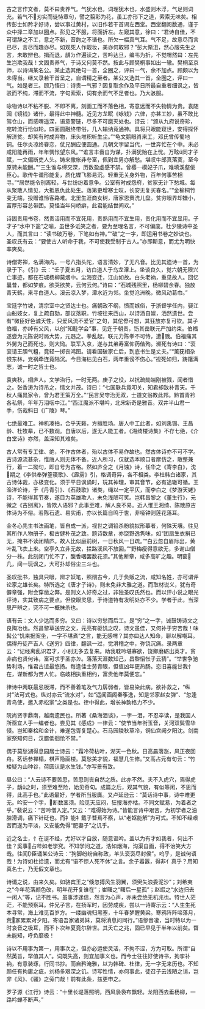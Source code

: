 <!-- { "loadSidebar": true } -->
古之言作文者，莫不曰贵养气。气犹水也，词理犹木也，水盛则木浮，气足则词充。若气不刃实而徒恃章句，譬之翦彩为花，虽工亦形下之道，索索无味矣。相传彭士如矜才好诗，尝以事过黄村，以旧作若干首谒左西堂。西堂翻阅数通，谨于众中择二章加以圈点。彭见之不服，将面折左。左窥其意，徐曰：“君诗自佳，不可谓辞之不工，意之不新，音韵之不谐也。所欠一幅真气耳。气不足，故意尽而言已尽，言尽而趣亦尽。如观死人作靓妆，美亦何取邪？”彭大惭沮，然心服先生之言，未敢辨也。揖而退，龋ㄉ作遍读之，苦吟达旦，编韦为折，不觉喟然曰：左先生岂欺我哉！文固贵养气，于诗又何莫不然。按此与顾樊桐事如出一辙。樊桐至京师，以诗谒某名公。某止选其绝句一首，全圈之，评曰一气，余不加点。顾颇以为未得当。继又录若干首呈之，自谓精之至者。某公又选其一首，全圈之，评曰一气。如是者三。顾乃悟曰：诗贵一气邪？因复取余作及平日所最自重者细讽之，皆驳而不纯，滞而不流，字句索索，词有余而气不足者也。乃大骇服。

咏物诗以不粘不脱、不即不离，刻画工而不落色相，寄意远而不失物情为贵。袁随园《镜钱》诸什，最得此中神髓。近见方龙眠《咏钱》六律，亦甚工妙，虽不敢比驾仓山，而感喟遥深，语意警链，尽多不可磨灭处也。诗云：“颁从九府说奇珍，宛转流行恰似轮。四面圆融终带俗，几人输纳竟通神。具将只眼能窥世，安得探怀解济贫。却笑有时成弃物，床头堆积听生尘。”“龟文鹅眼肖来工，邓氏曾传蜀地铜。任尔炎凉终眷恋，仗兄酬应便圆通。几朝文字留当代，一世奔忙在个中。未必咸阳能再雨，年年惆怅望东风。”“谁言丰啬自为谋，扑满犹贻在上忧。万眩ü同才子赋，一文偏断吏人头。铸来撒帐非夸富，佩到宜男亦解愁。堪叹牛郎真落寞，至今原骋未能酬。”“三生谁与缔交深，历数盈虚感不禁。曾樱┈模妃子爪，难填溪壑佞臣心。歌传牛谶形能复，质化蝶飞影易沉。轻重无关身外物，百年何事苦相寻。”“居然能令别离轻，与世纷纷着意争。公室有时成怨府，贫家无计下愁城。每从聚散人情见，大抵恩仇此处生。落第更增寒士叹，长安无复买春名。”“金榆桐竹变无端，投赠谁怜客路难。北里生涯商女树，唐家恩赉洗儿盘。贫穷眼界却嫌小，富厚形容总带团。莫怪当年何峤癖，此君能结世间欢。”

诗固贵用书卷，然贵活用而不宜死用，贵熟用而不宜生用，贵化用而不宜显用。子才子“水中下盐”之喻，虽世多诋笑之者，要为至理名言，不可偏废。杜少陵诗中圣人，而其言曰：“读书破万卷，下笔如有神。”“破”之一字，即运用书卷之妙诀也。圣叹氏有云：“要使古人听命于我，不可使我受制于古人。”亦即斯意，而尤为明快率爽矣。

诗僧寄禅，名满海内。一号八指头陀，语言清妙，了无凡音。比见其遗诗一首，为录于下。《引》云：“壬子夏五月，访白道人于乌龙潭上。坐谈良久，觉六朝无限兴亡事迹，都在石城杨柳莫烟中。尘海变迁，江山如故。白头老衲，重见故人。回忆曩昔，都如梦痕。欲哭欲笑，云何云何。”诗曰：“石城残照里，杨柳碧余春。独放青天鹤，来寻白道人。溪云凉入梦，潭水近为邻。坐觉沧洲晚，微风动葛巾。”

宝廷字竹坡，清宗室中之贤达士也。痛朝政不纲，愤而嫉俗，于浙督学任内，娶江山船妓女，复上疏自劾，部议落职。竹坡往来西山，以诗酒自娱，洒然遗世。尝有“微臣好色诚天性，只爱风流不爱官”之句，其佗傺可想，其狂放亦复可钦。其子伯福，亦绰有父风，以创“知耻学会”事，见迕于朝贵，饬其岳联元严加约束。伯福遂尝为元陈说时局大势，元韪之。拳乱起，联元力陈拳不可恃，遭戮。伯福痛其外舅为己而死也，则大恸。联军入京，遂与其弟寿富仰药偕殉。濒死有诗曰：“衮衮请王胆气粗，竟轻一掷丧鸿图。请看国破家亡后，到底书生是丈夫。”“薰莸相杂恨东林，党祸牵连竟陆沉。今日海枯见白石，两年重谤不伤心。”视死如归，踌躇满志，诚一时之哲士也。

袁爽秋，桐庐人。文学治行，一时无两。庚子之役，以抗疏劾端刚被戮，闻者惜之。张香涛为诗吊之，情文并茂。诗曰：“七国联兵竟叩关，知君却敌补青天。千秋人痛晁家令，曾为君王策万全。”“民言吴守治无双，士道文翁教此邦。黔首青衿各私祭，年年万泪咽中江。”“西江魔派不堪吟，北宋新奇是雅音。双井半山君一手，伤哉斜日《广陵》琴。”

七绝最难工。神机凑拍，合乎天籁，方擅胜场。唐人中工此者，如刘禹锡、王昌龄、杜牧辈，已不数观。自唐以后，遂无人能工者。《湘绮楼诗集》不存七绝，《介白堂诗》亦然，盖深知其难矣。

古人常有专工律、绝，不作古体者，殆以古体不易作故也。然古体诗亦不可不学。古诗源流甚杂，惟唐人则无体不备。近人所习，仅就选本顺口者摩仿之，散整兼行，着一二拗句，即自号为古格。然如庐仝之《月蚀》诗，任华之《寄李白》，沈期之《李供奉弹箜篌歌》、《霹雳》引，格调奇异，各不相类。李杜韩白诸家，其古诗体裁，亦极变化。须于平日讽诵时，玩其神理，审其音节，必有途辙可循。王渔洋论诗，于《丹青引》、《石鼓歌》诸类，绳以一定平仄，而李白之《梦游天姥》诗，不能得其节奏，遂目为英雄欺人，未免浅陋可笑。岂韩昌黎之《董生行》，元微之《古别离》，皆欺人语邪？此事至难，解人良不易。近人惟王湘绮、陈散原古体诗为不俗。若陈石遗、易实甫，亦以长篇自鸣于世，非哑钟则莲花落耳。

金冬心先生书法画笔，皆自成一派，视世之调铅杀粉貌拟形摹者，何殊天壤。往见其所作人物册子，极古健朴茂之致。题诗数章，亦饶野逸隽味，如“团扇生衣捐已无，掩书不读闭精庐。故人比似庭前树，一日秋风一日疏。”“白云忽自眉际出，黄叶乱飞衣上来。空亭久立非无故，拦路溪风不放回。”“野梅瘦得意欲无，多谢山僧分一株。此刻闭门忙不了，酸香咽罢数花须。”其他断章，咸多高旷之趣。明窗几，间一玩讽之，大可扑却俗尘三斗也。

圣叹批书，独具只眼，辨才妖笔，照彻古今，几于负贩之流，咸知名姓，亦可谓评论家之雄长矣。特所选之《唐才子诗》，则未免非大雅之道。而取材说义，犹有奇僻章强，附会穿凿之弊。是则文人好奇之过，非独圣叹氏然也。而以评小说之眼光评诗，实其致病之要点。但俊眼灵思，于诗道特有发明处亦不少。学者于此，当深思严辨之，究不可一概抹杀也。

语有云：文人少达而多穷。又曰：诗以穷愁而后工。是“穷”之一字，诚鼓铸诗文之良陶冶也。然昌黎草送穷之文，元亮有驱饥之叹，诗文虽佳，又何补于穷苦哉！味髯公“饥来据案坐，一字不堪煮”之言，能无感喟？其亦曰达人知命，聊以解嘲耳。偶得丹徒严吉人《送穷》四律，翻讽一过，觉滑稽之中，弥饶沉痛。录两章云：“记经离乱识君才，小别无多去复来。助我耽吟堪寡欲，饶卿磨砺出英才。贫非病也贤何讳，富可求乎圣亦ㄉ。落落天涯数知己，昌黎怊怅子云猜”。“举世争驰势利场，惟君古谊最悠扬。每逢佳士劳青眼，但值凶年更热肠。恋旧喜能甘我忄在，谋新都为苦人忙。临岐相执重相约，富贵他年莫便忘。”

律诗中两联最忌板滞，而不善着笔及气力孱弱者，皆易染此病。欲补救之，“纵对”法可式也。纵对亦云“流水对”，如“遥闻画阁秦筝逸，知是邻家赵女弹”、“忽逢青鸟使，邀入赤松家”之类是也。律中得此，增长神韵格力不少。

阮尚贤字鼎南，越南遗民也。所著《桑海泪谈》，一字一泪，不忍卒读，是我国人所亟宜人手一编者也。尝见其《感成》一律云：“使节当年衔玉音，关河双鬓雪华侵。岂知秦桧和金计，难遂包胥复楚心。石马园陵秋草冷，铜仙宫阙夕阳沈。剑南家祭知何日，汉腊低徊怆不禁。”

偶于莫愁湖得息园居士诗云：“霜冷荷枯叶，湖天一色秋。日高晨落涨，风正夜回舟。茗话参禅榻，棋声隐画楼。莫愁美才貌，福慧几生修。”又高占元有句云：“竹矮疑为山种谷，荷圆认是水生钱。”亦写景有致。

昼公曰：“人云诗不要苦思，苦思则丧自然之质。此亦不然。夫不入虎穴，焉得虎子，龋ǔ之时，须至难至险，始见奇句。成篇之后，观其气貌，有似等闲，不思而得，此高手也。”此语最好，学者所当服膺。又卢延逊云：“莫话诗中事，诗中难更无。吟安一个字，断数茎须。险觅天应闷，狂搜海亦枯。不同文赋易，为着者之乎。”裴说云：“苦吟僧入定。”又云：“难得始为诗。”皆能言诗中艰苦，为初学者之油腔滑调，痛下针砭也。而衤能衤戴子瞀焉不察，以“老妪能解”为可式。不知不经艰苦而遂为平淡，又安能免得“肥妻子”之讥乎。

近之名士，忄在诞不经，尤好以才自放，随意讴吟。盖以为有才如我者，何出不佳？奚事占哔如老学究。不知学问之道，浩如烟海，沟渠自画，得不诒笑大方哉。往闻臣诵某公诗云：“狗脚纷纷自称政，羊头衮衮尽封侯”。呜乎，是诚何语哉！为诗如杜拾遗，而尤有“语不惊人死不休”之言。余子嚣嚣，得非亻真乎？用知真名士，乃无假文章也。

诗谶之说，由来久矣。如骆宾王之“倏忽搏风生羽翼，须臾失浪委泥沙”；刘希夷之“今年花落颜色改，明年花开复谁在”；崔曙之“曙后一星孤”；赵嘏之“水边归去一闲人”等，记不胜书。虽事涉迷信，然言为心声，亦未尝绝无机兆也。特世人茫茫，不能预察耳。仲兄子言，在扬军时，因劳成疾，尝以一诗寄示云：“人生生死本寻常，海上难觅百岁方。一缕幽魂归黑塞，十年春梦醒黄粱。寒鸦阵阵啼落月，荒冢累累对夕阳。寄语吾家诸弟妹，莫将消息问同行。”语惨音凄，当时特以为一时哀音之极耳，而不卜次年夏竟尔辞世。其夭亡之兆，固已早见于半年以前矣。瞀未能知，呼负靡极！

诗以不用事为第一，用事次之，但亦必运使灵活，不拘不涩，方为可取。所谓“自然英旨，罕值其人”。词既失高，则宜加事义也。而今士往往好使诗书，拘挛补衲，有意装琢，行同书抄。而自矜淹雅，以为韩碑、杜律，无一字无来历也。不知颜任有拘庸之疵，刘杨多艰深之讥。诗写性情，亦何事此，徒召子云浅陋之诮，岂非《风》、《骚》之旁门哉！前有此条，兹更申之。

罗子源《江行》诗云：“十里长堤落照明，西风袅袅布飘轻。龙阳西去垂杨柳，一路吟蝉不断声。”

